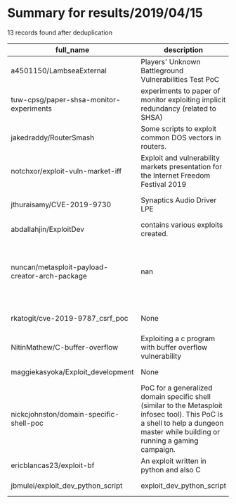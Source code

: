 
# Summary for results/2019/04/15
    
13 records found after deduplication

| full_name | description | html_url | matched_list | matched_count | pushed_at | size | stargazers_count | language | forks_count | vul_ids |
|------------------------------------------------|---------------------------------------------------------------------------------------------------------------------------------------------------------------------------------|-------------------------------------------------------------------|-----------------------------------------------------------------------------|-----------------|---------------------------|--------|--------------------|------------|---------------|-------------------|
| a4501150/LambseaExternal | Players' Unknown Battleground Vulnerabilities Test PoC | https://github.com/a4501150/LambseaExternal | ['vulnerability poc'] | 1 | 2019-04-15 07:06:54+00:00 | 445 | 14 | C++ | 15 | [] |
| tuw-cpsg/paper-shsa-monitor-experiments | experiments to paper of monitor exploiting implicit redundancy (related to SHSA) | https://github.com/tuw-cpsg/paper-shsa-monitor-experiments | ['exploit'] | 1 | 2019-04-15 09:14:22+00:00 | 5398 | 0 | Python | 1 | [] |
| jakedraddy/RouterSmash | Some scripts to exploit common DOS vectors in routers. | https://github.com/jakedraddy/RouterSmash | ['exploit'] | 1 | 2019-04-15 21:07:35+00:00 | 29 | 1 | Python | 0 | [] |
| notchxor/exploit-vuln-market-iff | Exploit and vulnerability markets presentation for the Internet Freedom Festival 2019 | https://github.com/notchxor/exploit-vuln-market-iff | ['exploit'] | 1 | 2019-04-15 10:09:48+00:00 | 3305 | 1 | | 1 | [] |
| jthuraisamy/CVE-2019-9730 | Synaptics Audio Driver LPE | https://github.com/jthuraisamy/CVE-2019-9730 | ['cve-2'] | 1 | 2019-04-15 11:17:39+00:00 | 15 | 36 | C# | 14 | ['CVE-2019-9730'] |
| abdallahjin/ExploitDev | contains various exploits created. | https://github.com/abdallahjin/ExploitDev | ['exploit'] | 1 | 2019-04-15 05:45:05+00:00 | 3 | 0 | Python | 0 | [] |
| nuncan/metasploit-payload-creator-arch-package | nan | https://github.com/nuncan/metasploit-payload-creator-arch-package | ['metasploit module OR metasploit payload', 'metasploit module OR payload'] | 2 | 2019-04-15 02:59:00+00:00 | 2 | 0 | Shell | 0 | [] |
| rkatogit/cve-2019-9787_csrf_poc | None | https://github.com/rkatogit/cve-2019-9787_csrf_poc | ['cve poc', 'cve-2'] | 2 | 2019-04-15 04:13:30+00:00 | 358 | 2 | HTML | 2 | ['CVE-2019-9787'] |
| NitinMathew/C-buffer-overflow | Exploiting a c program with buffer overflow vulnerability | https://github.com/NitinMathew/C-buffer-overflow | ['exploit'] | 1 | 2019-04-15 10:01:29+00:00 | 7 | 1 | Python | 0 | [] |
| maggiekasyoka/Exploit_development | None | https://github.com/maggiekasyoka/Exploit_development | ['exploit'] | 1 | 2019-04-15 17:51:25+00:00 | 3 | 0 | Python | 0 | [] |
| nickcjohnston/domain-specific-shell-poc | PoC for a generalized domain specific shell (similar to the Metasploit infosec tool). This PoC is a shell to help a dungeon master while building or running a gaming campaign. | https://github.com/nickcjohnston/domain-specific-shell-poc | ['metasploit module OR payload'] | 1 | 2019-04-15 17:33:11+00:00 | 21 | 0 | Python | 0 | [] |
| ericblancas23/exploit-bf | An exploit written in python and also C | https://github.com/ericblancas23/exploit-bf | ['exploit'] | 1 | 2019-04-15 15:22:45+00:00 | 1 | 0 | Python | 0 | [] |
| jbmulei/exploit_dev_python_script | exploit_dev_python_script | https://github.com/jbmulei/exploit_dev_python_script | ['exploit'] | 1 | 2019-04-15 17:32:12+00:00 | 3 | 0 | Python | 0 | [] |

